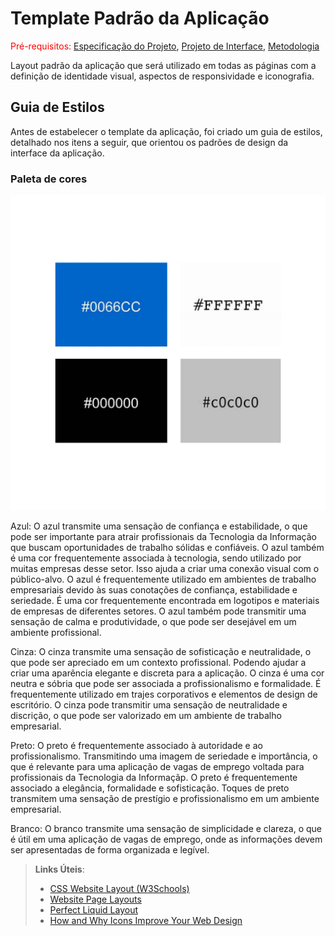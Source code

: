 # Template Padrão da Aplicação

<span style="color:red">Pré-requisitos: <a href="2-Especificação do Projeto.md"> Especificação do Projeto</a></span>, <a href="3-Projeto de Interface.md"> Projeto de Interface</a>, <a href="4-Metodologia.md"> Metodologia</a>

Layout padrão da aplicação que será utilizado em todas as páginas com a definição de identidade visual, aspectos de responsividade e iconografia.

## Guia de Estilos 
Antes de estabelecer o template da aplicação, foi criado um guia de estilos, detalhado nos itens a seguir, que orientou os padrões de design da interface da aplicação.

### Paleta de cores 
<img src="./img/cores.png" alt="Paleta de cores">


Azul: O azul transmite uma sensação de confiança e estabilidade, o que pode ser importante para atrair profissionais da Tecnologia da Informação que buscam oportunidades de trabalho sólidas e confiáveis. O azul também é uma cor frequentemente associada à tecnologia, sendo utilizado por muitas empresas desse setor. Isso ajuda a criar uma conexão visual com o público-alvo. O azul é frequentemente utilizado em ambientes de trabalho empresariais devido às suas conotações de confiança, estabilidade e seriedade. É uma cor frequentemente encontrada em logotipos e materiais de empresas de diferentes setores. O azul também pode transmitir uma sensação de calma e produtividade, o que pode ser desejável em um ambiente profissional.

Cinza: O cinza transmite uma sensação de sofisticação e neutralidade, o que pode ser apreciado em um contexto profissional. Podendo ajudar a criar uma aparência elegante e discreta para a aplicação. O cinza é uma cor neutra e sóbria que pode ser associada a profissionalismo e formalidade. É frequentemente utilizado em trajes corporativos e elementos de design de escritório. O cinza pode transmitir uma sensação de neutralidade e discrição, o que pode ser valorizado em um ambiente de trabalho empresarial.

Preto: O preto é frequentemente associado à autoridade e ao profissionalismo. Transmitindo uma imagem de seriedade e importância, o que é relevante para uma aplicação de vagas de emprego voltada para profissionais da Tecnologia da Informaçãp. O preto é frequentemente associado a elegância, formalidade e sofisticação. Toques de preto transmitem uma sensação de prestígio e profissionalismo em um ambiente empresarial.

Branco: O branco transmite uma sensação de simplicidade e clareza, o que é útil em uma aplicação de vagas de emprego, onde as informações devem ser apresentadas de forma organizada e legível. 

> **Links Úteis**:
>
> - [CSS Website Layout (W3Schools)](https://www.w3schools.com/css/css_website_layout.asp)
> - [Website Page Layouts](http://www.cellbiol.com/bioinformatics_web_development/chapter-3-your-first-web-page-learning-html-and-css/website-page-layouts/)
> - [Perfect Liquid Layout](https://matthewjamestaylor.com/perfect-liquid-layouts)
> - [How and Why Icons Improve Your Web Design](https://usabilla.com/blog/how-and-why-icons-improve-you-web-design/)
